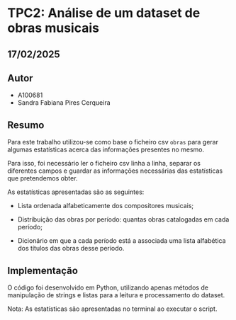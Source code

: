 # TPC2: Análise de um dataset de obras musicais
## 17/02/2025

## Autor

- A100681
- Sandra Fabiana Pires Cerqueira

## Resumo
Para este trabalho utilizou-se como base o ficheiro csv `obras` para gerar algumas estatísticas acerca das informações presentes no mesmo.

Para isso, foi necessário ler o ficheiro csv linha a linha, separar os diferentes campos e guardar as informações necessárias das estatísticas que pretendemos obter.

As estatísticas apresentadas são as seguintes:

- Lista ordenada alfabeticamente dos compositores musicais;

- Distribuição das obras por período: quantas obras catalogadas em cada período;

- Dicionário em que a cada período está a associada uma lista alfabética dos títulos das obras
desse período.

## Implementação  

O código foi desenvolvido em Python, utilizando apenas métodos de manipulação de strings e listas para a leitura e processamento do dataset.

Nota: As estatísticas são apresentadas no terminal ao executar o script.


